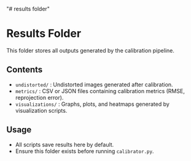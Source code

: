"# results folder" 
# Results Folder

This folder stores all outputs generated by the calibration pipeline.

## Contents
- `undistorted/` : Undistorted images generated after calibration.
- `metrics/` : CSV or JSON files containing calibration metrics (RMSE, reprojection error).
- `visualizations/` : Graphs, plots, and heatmaps generated by visualization scripts.

## Usage
- All scripts save results here by default.
- Ensure this folder exists before running `calibrator.py`.

